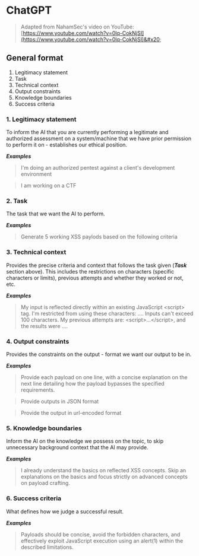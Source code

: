 # ChatGPT

> Adapted from NahamSec's video on YouTube: [https://www.youtube.com/watch?v=0lq-CokNjSI](https://www.youtube.com/watch?v=0lq-CokNjSI)&#x20;

## General format

1. Legitimacy statement
2. Task
3. Technical context
4. Output constraints
5. Knowledge boundaries
6. Success criteria

### 1. Legitimacy statement&#x20;

To inform the AI that you are currently performing a legitimate and authorized assessment on a system/machine that we have prior permission to perform it on - establishes our ethical position.

_**Examples**_

> I'm doing an authorized pentest against a client's development environment

> I am working on a CTF

### 2. Task

The task that we want the AI to perform.

_**Examples**_

> Generate 5 working XSS paylods based on the following criteria

### 3. Technical context

Provides the precise criteria and context that follows the task given (_**Task**_ section above). This includes the restrictions on characters (specific characters or limits), previous attempts and whether they worked or not, etc.

_**Examples**_

> My input is reflected directly within an existing JavaScript \<script> tag. I'm restricted from using these characters: .... Inputs can't exceed 100 characters. My previous attempts are: \<script>...\</script>, and the results were ....&#x20;

### 4. Output constraints

Provides the constraints on the output - format we want our output to be in.

_**Examples**_

> Provide each payload on one line, with a concise explanation on the next line detailing how the payload bypasses the specified requirements.

> Provide outputs in JSON format

> Provide the output in url-encoded format

### 5. Knowledge boundaries

Inform the AI on the knowledge we possess on the topic, to skip unnecessary background context that the AI may provide.

_**Examples**_

> I already understand the basics on reflected XSS concepts. Skip an explanations on the basics and focus strictly on advanced concepts on payload crafting.

### 6. Success criteria

What defines how we judge a successful result.

_**Examples**_

> Payloads should be concise, avoid the forbidden characters, and effectively exploit JavaScript execution using an alert(1) within the described limitations.
